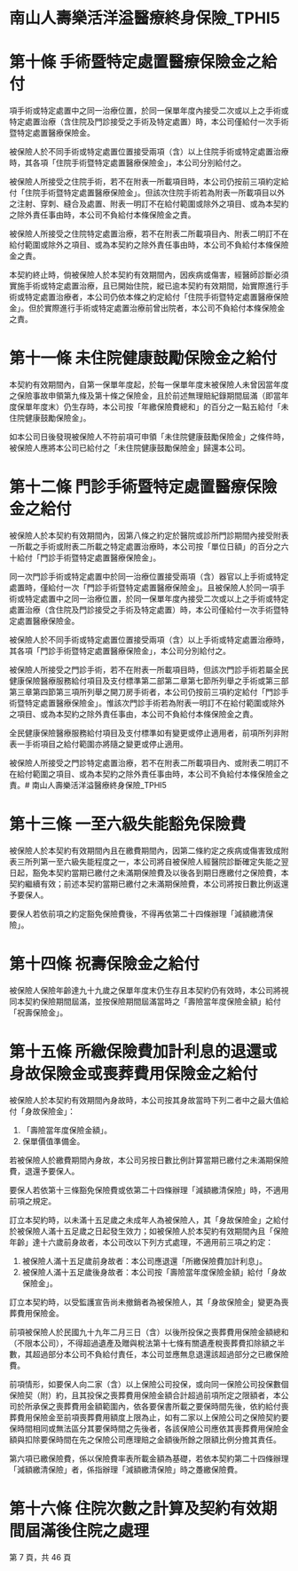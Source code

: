 # 南山人壽樂活洋溢醫療終身保險_TPHI5

# 第十條 手術暨特定處置醫療保險金之給付

項手術或特定處置中之同一治療位置，於同一保單年度內接受二次或以上之手術或特定處置治療（含住院及門診接受之手術及特定處置）時，本公司僅給付一次手術暨特定處置醫療保險金。

被保險人於不同手術或特定處置位置接受兩項（含）以上住院手術或特定處置治療時，其各項「住院手術暨特定處置醫療保險金」，本公司分別給付之。

被保險人所接受之住院手術，若不在附表一所載項目時，本公司仍按前三項約定給付「住院手術暨特定處置醫療保險金」。但該次住院手術若為附表一所載項目以外之注射、穿刺、縫合及處置、附表一明訂不在給付範圍或除外之項目、或為本契約之除外責任事由時，本公司不負給付本條保險金之責。

被保險人所接受之住院特定處置治療，若不在附表二所載項目內、附表二明訂不在給付範圍或除外之項目、或為本契約之除外責任事由時，本公司不負給付本條保險金之責。

本契約終止時，倘被保險人於本契約有效期間內，因疾病或傷害，經醫師診斷必須實施手術或特定處置治療，且已開始住院，縱已逾本契約有效期間，始實際進行手術或特定處置治療者，本公司仍依本條之約定給付「住院手術暨特定處置醫療保險金」。但於實際進行手術或特定處置治療前曾出院者，本公司不負給付本條保險金之責。

# 第十一條 未住院健康鼓勵保險金之給付

本契約有效期間內，自第一保單年度起，於每一保單年度末被保險人未曾因當年度之保險事故申領第九條及第十條之保險金，且於前述無理賠紀錄期間屆滿（即當年度保單年度末）仍生存時，本公司按「年繳保險費總和」的百分之一點五給付「未住院健康鼓勵保險金」。

如本公司日後發現被保險人不符前項可申領「未住院健康鼓勵保險金」之條件時，被保險人應將本公司已給付之「未住院健康鼓勵保險金」歸還本公司。

# 第十二條 門診手術暨特定處置醫療保險金之給付

被保險人於本契約有效期間內，因第八條之約定於醫院或診所門診期間內接受附表一所載之手術或附表二所載之特定處置治療時，本公司按「單位日額」的百分之六十給付「門診手術暨特定處置醫療保險金」。

同一次門診手術或特定處置中於同一治療位置接受兩項（含）器官以上手術或特定處置時，僅給付一次「門診手術暨特定處置醫療保險金」。且被保險人於同一項手術或特定處置中之同一治療位置，於同一保單年度內接受二次或以上之手術或特定處置治療（含住院及門診接受之手術及特定處置）時，本公司僅給付一次手術暨特定處置醫療保險金。

被保險人於不同手術或特定處置位置接受兩項（含）以上手術或特定處置治療時，其各項「門診手術暨特定處置醫療保險金」，本公司分別給付之。

被保險人所接受之門診手術，若不在附表一所載項目時，但該次門診手術若屬全民健康保險醫療服務給付項目及支付標準第二部第二章第七節所列舉之手術或第三部第三章第四節第三項所列舉之開刀房手術者，本公司仍按前三項約定給付「門診手術暨特定處置醫療保險金」。惟該次門診手術若為附表一明訂不在給付範圍或除外之項目、或為本契約之除外責任事由，本公司不負給付本條保險金之責。

全民健康保險醫療服務給付項目及支付標準如有變更或停止適用者，前項所列非附表一手術項目之給付範圍亦將隨之變更或停止適用。

被保險人所接受之門診特定處置治療，若不在附表二所載項目內、或附表二明訂不在給付範圍之項目、或為本契約之除外責任事由時，本公司不負給付本條保險金之責。# 南山人壽樂活洋溢醫療終身保險_TPHI5

# 第十三條  一至六級失能豁免保險費

被保險人於本契約有效期間內且在繳費期間內，因第二條約定之疾病或傷害致成附表三所列第一至六級失能程度之一，本公司將自被保險人經醫院診斷確定失能之翌日起，豁免本契約當期已繳付之未滿期保險費及以後各到期日應繳付之保險費，本契約繼續有效；前述本契約當期已繳付之未滿期保險費，本公司將按日數比例返還予要保人。

要保人若依前項之約定豁免保險費後，不得再依第二十四條辦理「減額繳清保險」。

# 第十四條  祝壽保險金之給付

被保險人保險年齡達九十九歲之保單年度末仍生存且本契約仍有效時，本公司將視同本契約保險期間屆滿，並按保險期間屆滿當時之「壽險當年度保險金額」給付「祝壽保險金」。

# 第十五條  所繳保險費加計利息的退還或身故保險金或喪葬費用保險金之給付

被保險人於本契約有效期間內身故時，本公司按其身故當時下列二者中之最大值給付「身故保險金」：

1. 「壽險當年度保險金額」。
2. 保單價值準備金。

若被保險人於繳費期間內身故，本公司另按日數比例計算當期已繳付之未滿期保險費，退還予要保人。

要保人若依第十三條豁免保險費或依第二十四條辦理「減額繳清保險」時，不適用前項之規定。

訂立本契約時，以未滿十五足歲之未成年人為被保險人，其「身故保險金」之給付於被保險人滿十五足歲之日起發生效力；如被保險人於本契約有效期間內且「保險年齡」達十六歲前身故者，本公司改以下列方式處理，不適用前三項之約定：

1. 被保險人滿十五足歲前身故者：本公司應退還「所繳保險費加計利息」。
2. 被保險人滿十五足歲後身故者：本公司按「壽險當年度保險金額」給付「身故保險金」。

訂立本契約時，以受監護宣告尚未撤銷者為被保險人，其「身故保險金」變更為喪葬費用保險金。

前項被保險人於民國九十九年二月三日（含）以後所投保之喪葬費用保險金額總和（不限本公司），不得超過遺產及贈與稅法第十七條有關遺產稅喪葬費扣除額之半數，其超過部分本公司不負給付責任，本公司並應無息退還該超過部分之已繳保險費。

前項情形，如要保人向二家（含）以上保險公司投保，或向同一保險公司投保數個保險契（附）約，且其投保之喪葬費用保險金額合計超過前項所定之限額者，本公司於所承保之喪葬費用金額範圍內，依各要保書所載之要保時間先後，依約給付喪葬費用保險金至前項喪葬費用額度上限為止，如有二家以上保險公司之保險契約要保時間相同或無法區分其要保時間之先後者，各該保險公司應依其喪葬費用保險金額與扣除要保時間在先之保險公司應理賠之金額後所餘之限額比例分擔其責任。

第六項已繳保險費，係以保險費率表所載金額為基礎，若依本契約第二十四條辦理「減額繳清保險」者，係指辦理「減額繳清保險」時之躉繳保險費。

# 第十六條  住院次數之計算及契約有效期間屆滿後住院之處理

第 7 頁，共 46 頁